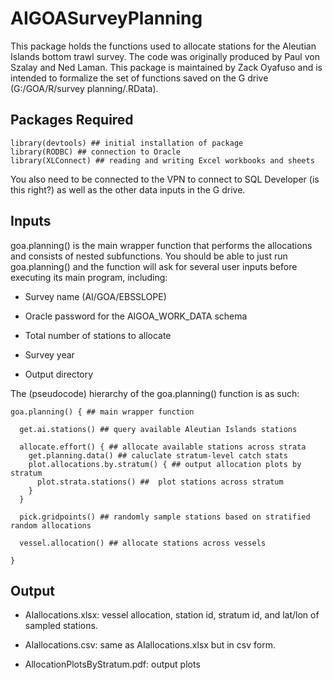 # AIGOASurveyPlanning

This package holds the functions used to allocate stations for the Aleutian Islands bottom trawl survey. The code was originally produced by Paul von Szalay and Ned Laman. This package is maintained by Zack Oyafuso and is intended to formalize the set of functions saved on the G drive (G:/GOA/R/survey planning/.RData). 

## Packages Required

```
library(devtools) ## initial installation of package
library(RODBC) ## connection to Oracle
library(XLConnect) ## reading and writing Excel workbooks and sheets
```

You also need to be connected to the VPN to connect to SQL Developer (is this right?) as well as the other data inputs in the G drive. 

## Inputs 

goa.planning() is the main wrapper function that performs the allocations and consists of nested subfunctions. You should be able to just run goa.planning() and the function will ask for several user inputs before executing its main program, including:

* Survey name (AI/GOA/EBSSLOPE)

* Oracle password for the AIGOA_WORK_DATA schema

* Total number of stations to allocate

* Survey year

* Output directory

The (pseudocode) hierarchy of the goa.planning() function is as such:

```
goa.planning() { ## main wrapper function
  
  get.ai.stations() ## query available Aleutian Islands stations
  
  allocate.effort() { ## allocate available stations across strata
    get.planning.data() ## caluclate stratum-level catch stats
    plot.allocations.by.stratum() { ## output allocation plots by stratum 
      plot.strata.stations() ##  plot stations across stratum
    }
  }
  
  pick.gridpoints() ## randomly sample stations based on stratified random allocations
  
  vessel.allocation() ## allocate stations across vessels
  
}

```


## Output

* AIallocations.xlsx: vessel allocation, station id, stratum id, and lat/lon of sampled stations.

* AIallocations.csv: same as AIallocations.xlsx but in csv form.

* AllocationPlotsByStratum.pdf: output plots 


